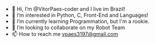 - 👋 Hi, I’m @VitorPaes-coder and I live im Brazil!
- 👀 I’m interested in Python, C, Front-End and Languages!
- 🌱 I’m currently learning Programmation, but I'm a rookie.
- 💞️ I’m looking to collaborate on my Robot Team
- 📫 How to reach me vpaes3197@gmail.com

<!---
VitorPaes-coder/VitorPaes-coder is a ✨ special ✨ repository because its `README.md` (this file) appears on your GitHub profile.
You can click the Preview link to take a look at your changes.
--->
